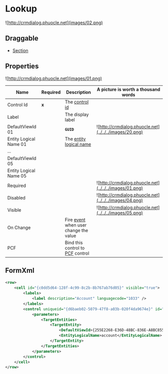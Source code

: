 # Lookup

![http://crmdialog.phuocle.net](images/02.png)

## Draggable

- [Section](../../Section)

## Properties

![http://crmdialog.phuocle.net](images/01.png)

|Name|Required|Description|A picture is worth a thousand words
|-|-|-|-|
|Control Id|**x**|The [control id](../../../others/ControlId)
|Label||The display label
|DefaultViewId 01||**```GUID```**|![http://crmdialog.phuocle.net](../../../images/20.png)
|Entity Logical Name 01||The [entity logical name](../../../others/ControlId)
|...
|DefaultViewId 05
|Entity Logical Name 05
|Required|||![http://crmdialog.phuocle.net](../../../images/01.png)
|Disabled|||![http://crmdialog.phuocle.net](../../../images/04.png)
|Visible|||![http://crmdialog.phuocle.net](../../../images/05.png)
|On Change||Fire [event](../../MetaData/Event) when user change the value
|PCF||Bind this control to [PCF](../../MetaData/PCF) control

## FormXml

```xml
<row>
    <cell id="{c0dd5d64-128f-4c99-8c2b-8b767ab76d05}" visible="true">
        <labels>
            <label description="Account" languagecode="1033" />
        </labels>
        <control uniqueid="{d6baeb02-5079-47f8-a03b-020f4da9674e}" id="pl_lookup_account" classid="{270BD3DB-D9AF-4782-9025-509E298DEC0A}" isrequired="true" disabled="false" isunbound="true">
            <parameters>
                <TargetEntities>
                    <TargetEntity>
                        <DefaultViewId>{255E2268-E36D-48BC-836E-A8BC855D6D7C}</DefaultViewId>
                        <EntityLogicalName>account</EntityLogicalName>
                    </TargetEntity>
                </TargetEntities>
            </parameters>
        </control>
    </cell>
</row>
```
